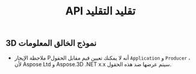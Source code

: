 ﻿---
title: API تقليد التقليد
type: docs
weight: 160
url: /ar/python-net/api-limitations/
description: ملاحظة الإيجار Pأنه لا يمكنك تعيين قيم ضد حقول الدعاء Aو roducer ، لأن Aspose Ltd و Aspose.3D .NET x.x سيتم عرضها ضد هذه الحقول.
---
## **3D نموذج الخالق المعلومات**
- ملاحظة الإيجار Pأنه لا يمكنك تعيين قيم مقابل الحقول `Application` و `Producer` ، لأن Aspose Ltd و Aspose.3D .NET x.x سيتم عرضها ضد هذه الحقول.
